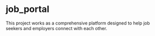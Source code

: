 # job_portal
This project works as a comprehensive platform designed to help job seekers and employers connect with each other.
